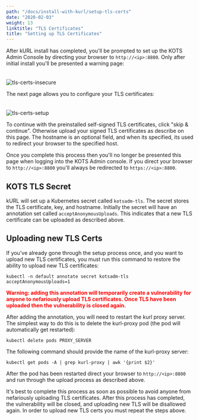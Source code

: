 ```yaml
---
path: "/docs/install-with-kurl/setup-tls-certs"
date: "2020-02-03"
weight: 13
linktitle: "TLS Certificates"
title: "Setting up TLS Certificates"
---
```


After kURL install has completed, you'll be prompted to set up the KOTS Admin Console by directing your browser to `http://<ip>:8800`.   Only after initial install you'll be presented a warning page:
<br><br><br>
![tls-certs-insecure](/tls-certs-insecure.png)


The next page allows you to configure your TLS certificates:
<br><br><br>
![tls-certs-setup](/tls-certs-setup.png)

To continue with the preinstalled self-signed TLS certificates, click "skip & continue".  Otherwise upload your signed TLS certificates as describe on this page.  The hostname is an optional field, and when its specified, its used to redirect your browser to the specified host. 

Once you complete this process then you'll no longer be presented this page when logging into the KOTS Admin console.  If you direct your browser to `http://<ip>:8800` you'll always be redirected to `https://<ip>:8800`.  
    
## KOTS TLS Secret

kURL will set up a Kubernetes secret called `kotsadm-tls`.  The secret stores the TLS certificate, key, and hostname.  Initially the secret will have an annotation set called `acceptAnonymousUploads`.  This indicates that a new TLS certificate can be uploaded as described above.  

## Uploading new TLS Certs

If you've already gone through the setup process once, and you want to upload new TLS certificates, you must run this command to restore the ability to upload new TLS certificates:

`kubectl -n default annotate secret kotsadm-tls acceptAnonymousUploads=1`

<span style="color:red">**Warning: adding this annotation will temporarily create a vulnerability for anyone to nefariously upload TLS certificates.  Once TLS have been uploaded then the vulnerability is closed again.**</span>

After adding the annotation, you will need to restart the kurl proxy server.  The simplest way to do this is to delete the kurl-proxy pod (the pod will automatically get restarted): 

`kubectl delete pods PROXY_SERVER`

The following command should provide the name of the kurl-proxy server:

`kubectl get pods -A | grep kurl-proxy | awk '{print $2}'`

After the pod has been restarted direct your browser to `http://<ip>:8800` and run through the upload process as described above.  
    
It's best to complete this process as soon as possible to avoid anyone from nefariously uploading TLS certificates.  After this process has completed, the vulnerability will be closed, and uploading new TLS will be disallowed again.  In order to upload new TLS certs you must repeat the steps above. 
<br><br><br>
